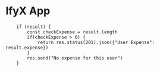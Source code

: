 # IfyX App


        if (result) {
            const checkExpense = result.length
            if(checkExpense > 0) {
                return res.status(201).json({"User Expense": result.expense})
            }
            res.send("No expense for this user")
        }    